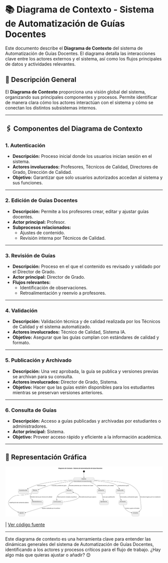 # 📚 Diagrama de Contexto - Sistema de Automatización de Guías Docentes

Este documento describe el **Diagrama de Contexto** del sistema de Automatización de Guías Docentes. El diagrama detalla las interacciones clave entre los actores externos y el sistema, así como los flujos principales de datos y actividades relevantes.

## 📝 Descripción General

El **Diagrama de Contexto** proporciona una visión global del sistema, organizando sus principales componentes y procesos. Permite identificar de manera clara cómo los actores interactúan con el sistema y cómo se conectan los distintos subsistemas internos.

---

## 🖇️ Componentes del Diagrama de Contexto

### 1. **Autenticación**
   - **Descripción:** Proceso inicial donde los usuarios inician sesión en el sistema.
   - **Actores involucrados:** Profesores, Técnicos de Calidad, Directores de Grado, Dirección de Calidad.
   - **Objetivo:** Garantizar que solo usuarios autorizados accedan al sistema y sus funciones.

---

### 2. **Edición de Guías Docentes**
   - **Descripción:** Permite a los profesores crear, editar y ajustar guías docentes.
   - **Actor principal:** Profesor.
   - **Subprocesos relacionados:**
     - Ajustes de contenido.
     - Revisión interna por Técnicos de Calidad.

---

### 3. **Revisión de Guías**
   - **Descripción:** Proceso en el que el contenido es revisado y validado por el Director de Grado.
   - **Actor principal:** Director de Grado.
   - **Flujos relevantes:**
     - Identificación de observaciones.
     - Retroalimentación y reenvío a profesores.

---

### 4. **Validación**
   - **Descripción:** Validación técnica y de calidad realizada por los Técnicos de Calidad y el sistema automatizado.
   - **Actores involucrados:** Técnico de Calidad, Sistema IA.
   - **Objetivo:** Asegurar que las guías cumplan con estándares de calidad y formato.

---

### 5. **Publicación y Archivado**
   - **Descripción:** Una vez aprobada, la guía se publica y versiones previas se archivan para su consulta.
   - **Actores involucrados:** Director de Grado, Sistema.
   - **Objetivo:** Hacer que las guías estén disponibles para los estudiantes mientras se preservan versiones anteriores.

---

### 6. **Consulta de Guías**
   - **Descripción:** Acceso a guías publicadas y archivadas por estudiantes o administradores.
   - **Actor principal:** Sistema.
   - **Objetivo:** Proveer acceso rápido y eficiente a la información académica.

---

## 🌟 Representación Gráfica

![Diagrama de Contexto](/images/modelosUML/DiagramaDeContexto.svg)  

| [Ver código fuente](/CasosDeUso/diagramaDeContexto/DiagramaDeContexto.puml)

---

Este diagrama de contexto es una herramienta clave para entender las dinámicas generales del sistema de Automatización de Guías Docentes, identificando a los actores y procesos críticos para el flujo de trabajo. ¿Hay algo más que quieras ajustar o añadir? 😊
